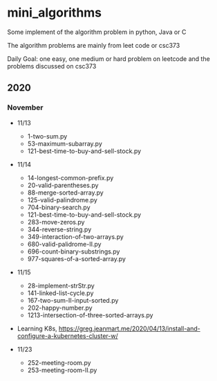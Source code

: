 # mini_algorithms
Some implement of the algorithm problem in python, Java or C 

The algorithm problems are mainly from leet code or csc373

Daily Goal: one easy, one medium or hard problem on leetcode and the problems discussed on csc373

## 2020

### November

- 11/13
  - 1-two-sum.py
  - 53-maximum-subarray.py
  - 121-best-time-to-buy-and-sell-stock.py

- 11/14
  - 14-longest-common-prefix.py
  - 20-valid-parentheses.py
  - 88-merge-sorted-array.py
  - 125-valid-palindrome.py
  - 704-binary-search.py
  - 121-best-time-to-buy-and-sell-stock.py 
  - 283-move-zeros.py
  - 344-reverse-string.py
  - 349-interaction-of-two-arrays.py
  - 680-valid-palidrome-II.py
  - 696-count-binary-substrings.py
  - 977-squares-of-a-sorted-array.py

- 11/15
  - 28-implement-strStr.py
  - 141-linked-list-cycle.py
  - 167-two-sum-II-input-sorted.py
  - 202-happy-number.py
  - 1213-intersection-of-three-sorted-arrays.py

- Learning K8s, https://greg.jeanmart.me/2020/04/13/install-and-configure-a-kubernetes-cluster-w/

- 11/23
  -  252-meeting-room.py
  -  253-meeting-room-II.py




